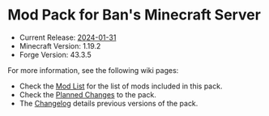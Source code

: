 # Mod Pack for Ban's Minecraft Server

- Current Release: [2024-01-31]
- Minecraft Version: 1.19.2
- Forge Version: 43.3.5

For more information, see the following wiki pages:

- Check the [Mod List] for the list of mods included in this pack.
- Check the [Planned Changes] to the pack.
- The [Changelog] details previous versions of the pack.

[2024-01-31]: https://git.blakerain.com/bans-minecraft/modpack/releases/tag/2024-01-31
[Mod List]: https://git.blakerain.com/bans-minecraft/modpack/wiki/Mod-List
[Planned Changes]: https://git.blakerain.com/bans-minecraft/modpack/wiki/Planned-Changes
[Changelog]: https://git.blakerain.com/bans-minecraft/modpack/wiki/Changelog
